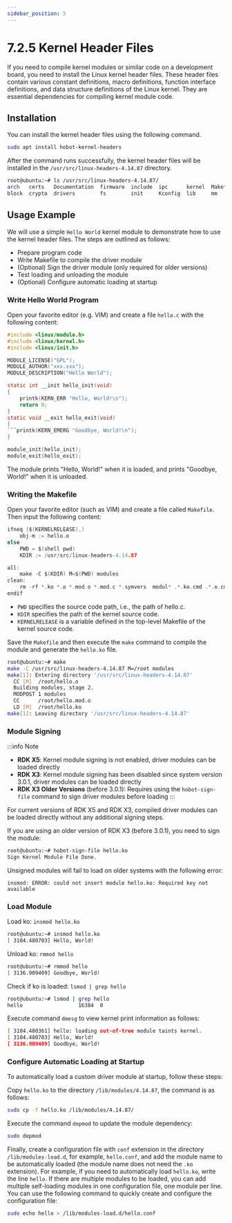 ```yaml
---
sidebar_position: 5
---
```

# 7.2.5 Kernel Header Files

If you need to compile kernel modules or similar code on a development board, you need to install the Linux kernel header files. These header files contain various constant definitions, macro definitions, function interface definitions, and data structure definitions of the Linux kernel. They are essential dependencies for compiling kernel module code.

## Installation

You can install the kernel header files using the following command.

```bash
sudo apt install hobot-kernel-headers
```

After the command runs successfully, the kernel header files will be installed in the `/usr/src/linux-headers-4.14.87` directory.

```bash
root@ubuntu:~# ls /usr/src/linux-headers-4.14.87/
arch   certs   Documentation  firmware  include  ipc      kernel  Makefile  Module.symvers  samples  security  System.map  usr
block  crypto  drivers        fs        init     Kconfig  lib     mm        net             scripts  sound     tools       virt
```

## Usage Example

We will use a simple `Hello World` kernel module to demonstrate how to use the kernel header files. The steps are outlined as follows:

- Prepare program code
- Write Makefile to compile the driver module
- (Optional) Sign the driver module (only required for older versions)
- Test loading and unloading the module
- (Optional) Configure automatic loading at startup

### Write Hello World Program

Open your favorite editor (e.g. VIM) and create a file `hello.c` with the following content:

```c
#include <linux/module.h>
#include <linux/kernel.h>
#include <linux/init.h>

MODULE_LICENSE("GPL");
MODULE_AUTHOR("xxx.xxx");
MODULE_DESCRIPTION("Hello World");

static int __init hello_init(void)
{
    printk(KERN_ERR "Hello, World!\n");
    return 0;
}
static void __exit hello_exit(void)
{
```printk(KERN_EMERG "Goodbye, World!\n");
}

module_init(hello_init);
module_exit(hello_exit);
```
The module prints "Hello, World!" when it is loaded, and prints "Goodbye, World!" when it is unloaded.

### Writing the Makefile
Open your favorite editor (such as VIM) and create a file called `Makefile`. Then input the following content:
```c
ifneq ($(KERNELRELEASE),)
    obj-m := hello.o
else
    PWD = $(shell pwd)
    KDIR := /usr/src/linux-headers-4.14.87

all:
    make -C $(KDIR) M=$(PWD) modules
clean:
    rm -rf *.ko *.o *.mod.o *.mod.c *.symvers  modul* .*.ko.cmd .*.o.cmd .tmp_versions
endif
```
- `PWD` specifies the source code path, i.e., the path of hello.c.
- `KDIR` specifies the path of the kernel source code.
- `KERNELRELEASE` is a variable defined in the top-level Makefile of the kernel source code.

Save the `Makefile` and then execute the `make` command to compile the module and generate the `hello.ko` file.
```bash
root@ubuntu:~# make 
make -C /usr/src/linux-headers-4.14.87 M=/root modules
make[1]: Entering directory '/usr/src/linux-headers-4.14.87'
  CC [M]  /root/hello.o
  Building modules, stage 2.
  MODPOST 1 modules
  CC      /root/hello.mod.o
  LD [M]  /root/hello.ko
make[1]: Leaving directory '/usr/src/linux-headers-4.14.87'
```

### Module Signing

:::info Note
- **RDK X5**: Kernel module signing is not enabled, driver modules can be loaded directly
- **RDK X3**: Kernel module signing has been disabled since system version 3.0.1, driver modules can be loaded directly
- **RDK X3 Older Versions** (before 3.0.1): Requires using the `hobot-sign-file` command to sign driver modules before loading
:::

For current versions of RDK X5 and RDK X3, compiled driver modules can be loaded directly without any additional signing steps.

If you are using an older version of RDK X3 (before 3.0.1), you need to sign the module:
```bash
root@ubuntu:~# hobot-sign-file hello.ko
Sign Kernel Module File Done.
```
Unsigned modules will fail to load on older systems with the following error:
```
insmod: ERROR: could not insert module hello.ko: Required key not available
```

### Load Module

Load ko: `insmod hello.ko`
```bash
root@ubuntu:~# insmod hello.ko
[ 3104.480703] Hello, World!
```
Unload ko: `rmmod hello`
```bash
root@ubuntu:~# rmmod hello 
[ 3136.909409] Goodbye, World!
```

Check if ko is loaded: `lsmod | grep hello`
```bash
root@ubuntu:~# lsmod | grep hello
hello                  16384  0
```

Execute command `dmesg` to view kernel print information as follows:
```bash
[ 3104.480361] hello: loading out-of-tree module taints kernel.
[ 3104.480703] Hello, World!
[ 3136.909409] Goodbye, World!
```

### Configure Automatic Loading at Startup

To automatically load a custom driver module at startup, follow these steps:

Copy `hello.ko` to the directory `/lib/modules/4.14.87`, the command is as follows:
```bash
sudo cp -f hello.ko /lib/modules/4.14.87/
```
Execute the command `depmod` to update the module dependency:
```bash
sudo depmod
```
Finally, create a configuration file with `conf` extension in the directory `/lib/modules-load.d`, for example, `hello.conf`, and add the module name to be automatically loaded (the module name does not need the `.ko` extension). For example, if you need to automatically load `hello.ko`, write the line `hello`. If there are multiple modules to be loaded, you can add multiple self-loading modules in one configuration file, one module per line. You can use the following command to quickly create and configure the configuration file:
```bash
sudo echo hello > /lib/modules-load.d/hello.conf
```